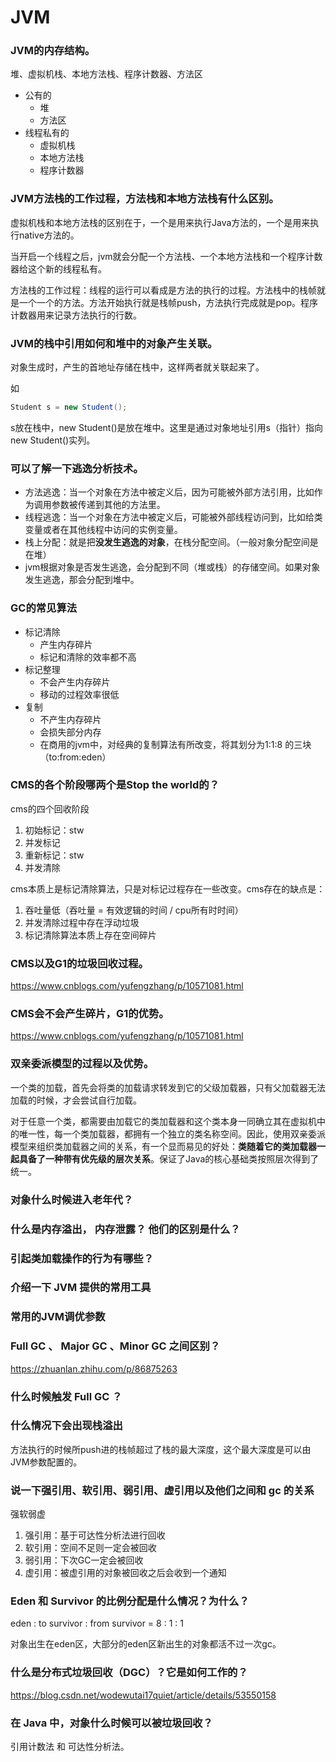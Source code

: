 # JVM #

### JVM的内存结构。 ###

堆、虚拟机栈、本地方法栈、程序计数器、方法区

+ 公有的
  + 堆
  + 方法区
+ 线程私有的
  + 虚拟机栈
  + 本地方法栈
  + 程序计数器

### JVM方法栈的工作过程，方法栈和本地方法栈有什么区别。 ###

虚拟机栈和本地方法栈的区别在于，一个是用来执行Java方法的，一个是用来执行native方法的。

当开启一个线程之后，jvm就会分配一个方法栈、一个本地方法栈和一个程序计数器给这个新的线程私有。

方法栈的工作过程：线程的运行可以看成是方法的执行的过程。方法栈中的栈帧就是一个一个的方法。方法开始执行就是栈帧push，方法执行完成就是pop。程序计数器用来记录方法执行的行数。

### JVM的栈中引用如何和堆中的对象产生关联。 ###

对象生成时，产生的首地址存储在栈中，这样两者就关联起来了。

如

```java
Student s = new Student();
```

s放在栈中，new Student()是放在堆中。这里是通过对象地址引用s（指针）指向new Student()实列。

### 可以了解一下逃逸分析技术。 ###

+ 方法逃逸：当一个对象在方法中被定义后，因为可能被外部方法引用，比如作为调用参数被传递到其他的方法里。
+ 线程逃逸：当一个对象在方法中被定义后，可能被外部线程访问到，比如给类变量或者在其他线程中访问的实例变量。
+ 栈上分配：就是把**没发生逃逸的对象**，在栈分配空间。（一般对象分配空间是在堆）
+ jvm根据对象是否发生逃逸，会分配到不同（堆或栈）的存储空间。如果对象发生逃逸，那会分配到堆中。

### GC的常见算法 ###

+ 标记清除
  + 产生内存碎片
  + 标记和清除的效率都不高
+ 标记整理
  + 不会产生内存碎片
  + 移动的过程效率很低
+ 复制
  + 不产生内存碎片
  + 会损失部分内存
  + 在商用的jvm中，对经典的复制算法有所改变，将其划分为1:1:8 的三块（to:from:eden）

### CMS的各个阶段哪两个是Stop the world的？ ###

cms的四个回收阶段

1. 初始标记：stw
2. 并发标记
3. 重新标记：stw
4. 并发清除

cms本质上是标记清除算法，只是对标记过程存在一些改变。cms存在的缺点是：

1. 吞吐量低（吞吐量 = 有效逻辑的时间 / cpu所有时时间）
2. 并发清除过程中存在浮动垃圾
3. 标记清除算法本质上存在空间碎片

### CMS以及G1的垃圾回收过程。 ###

https://www.cnblogs.com/yufengzhang/p/10571081.html

### CMS会不会产生碎片，G1的优势。 ###

https://www.cnblogs.com/yufengzhang/p/10571081.html

### 双亲委派模型的过程以及优势。 ###

一个类的加载，首先会将类的加载请求转发到它的父级加载器，只有父加载器无法加载的时候，才会尝试自行加载。

对于任意一个类，都需要由加载它的类加载器和这个类本身一同确立其在虚拟机中的唯一性，每一个类加载器，都拥有一个独立的类名称空间。因此，使用双亲委派模型来组织类加载器之间的关系，有一个显而易见的好处：**类随着它的类加载器一起具备了一种带有优先级的层次关系**。保证了Java的核心基础类按照层次得到了统一。

### 对象什么时候进入老年代？ ###

### 什么是内存溢出， 内存泄露？ 他们的区别是什么？ ###

### 引起类加载操作的行为有哪些？ ###

### 介绍一下 JVM 提供的常用工具 ###

### 常用的JVM调优参数 ###

### Full GC 、 Major GC 、Minor GC 之间区别？ ###

https://zhuanlan.zhihu.com/p/86875263

### 什么时候触发 Full GC ？ ###

### 什么情况下会出现栈溢出 ###

方法执行的时候所push进的栈帧超过了栈的最大深度，这个最大深度是可以由JVM参数配置的。

### 说一下强引用、软引用、弱引用、虚引用以及他们之间和 gc 的关系 ###

强软弱虚

1. 强引用：基于可达性分析法进行回收
2. 软引用：空间不足则一定会被回收
3. 弱引用：下次GC一定会被回收
4. 虚引用：被虚引用的对象被回收之后会收到一个通知

### Eden 和 Survivor 的比例分配是什么情况？为什么？ ###

eden : to survivor : from survivor  = 8 : 1 : 1

对象出生在eden区，大部分的eden区新出生的对象都活不过一次gc。

### 什么是分布式垃圾回收（DGC）？它是如何工作的？ ###

https://blog.csdn.net/wodewutai17quiet/article/details/53550158

### 在 Java 中，对象什么时候可以被垃圾回收？ ###

引用计数法 和 可达性分析法。